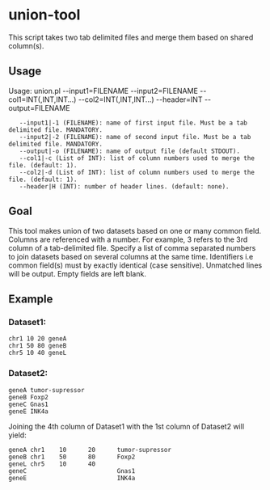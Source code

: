 # union-tool
This script takes two tab delimited files and merge them based on shared column(s).

## Usage
Usage: union.pl --input1=FILENAME  --input2=FILENAME --col1=INT(,INT,INT...) --col2=INT(,INT,INT...) --header=INT --output=FILENAME

```
   --input1|-1 (FILENAME): name of first input file. Must be a tab delimited file. MANDATORY.
   --input2|-2 (FILENAME): name of second input file. Must be a tab delimited file. MANDATORY.
   --output|-o (FILENAME): name of output file (default STDOUT).
   --col1|-c (List of INT): list of column numbers used to merge the file. (default: 1).
   --col2|-d (List of INT): list of column numbers used to merge the file. (default: 1).
   --header|H (INT): number of header lines. (default: none).
```

## Goal

This tool makes union of two datasets based on one or many common field.
Columns are referenced with a number. For example, 3 refers to the 3rd column of a tab-delimited file.
Specify a list of comma separated numbers to join datasets based on several columns at the same time.
Identifiers i.e common field(s) must by exactly identical (case sensitive).
Unmatched lines will be output. Empty fields are left blank.

## Example

### Dataset1:

```
chr1 10 20 geneA
chr1 50 80 geneB
chr5 10 40 geneL
```

### Dataset2:
```
geneA tumor-supressor
geneB Foxp2
geneC Gnas1
geneE INK4a
```

Joining the 4th column of Dataset1 with the 1st column of Dataset2 will yield:
```
geneA chr1    10      20      tumor-supressor
geneB chr1    50      80      Foxp2
geneL chr5    10      40
geneC                         Gnas1
geneE                         INK4a
```

